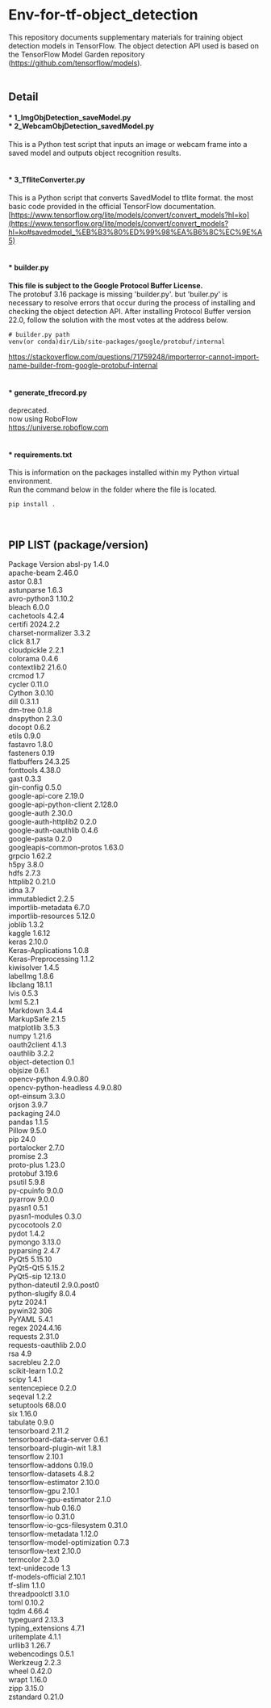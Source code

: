 # Env-for-tf-object_detection

This repository documents supplementary materials for training object detection models in TensorFlow. The object detection API used is based on the TensorFlow Model Garden repository (https://github.com/tensorflow/models).<br><br>

## Detail

#### * 1_ImgObjDetection_saveModel.py <br> * 2_WebcamObjDetection_savedModel.py
This is a Python test script that inputs an image or webcam frame into a saved model and outputs object recognition results. <br><br>

#### * 3_TfliteConverter.py
This is a Python script that converts SavedModel to tflite format. the most basic code provided in the official TensorFlow documentation.<br>
[https://www.tensorflow.org/lite/models/convert/convert_models?hl=ko](https://www.tensorflow.org/lite/models/convert/convert_models?hl=ko#savedmodel_%EB%B3%80%ED%99%98%EA%B6%8C%EC%9E%A5)
<br><br>

#### * builder.py
**This file is subject to the Google Protocol Buffer License.**<br>
The protobuf 3.16 package is missing 'builder.py'. but 'builer.py' is necessary to resolve errors that occur during the process of installing and checking the object detection API. After installing Protocol Buffer version 22.0, follow the solution with the most votes at the address below. 

```
# builder.py path
venv(or conda)dir/Lib/site-packages/google/protobuf/internal
```

https://stackoverflow.com/questions/71759248/importerror-cannot-import-name-builder-from-google-protobuf-internal<br><br>

#### * generate_tfrecord.py 
deprecated.
<br>now using RoboFlow<br>
https://universe.roboflow.com<br><br>

#### * requirements.txt 
This is information on the packages installed within my Python virtual environment.<br>
Run the command below in the folder where the file is located.
```
pip install .
```
<br>


## PIP LIST (package/version)
Package                       Version
absl-py                       1.4.0<br>
apache-beam                   2.46.0<br>
astor                         0.8.1<br>
astunparse                    1.6.3<br>
avro-python3                  1.10.2<br>
bleach                        6.0.0<br>
cachetools                    4.2.4<br>
certifi                       2024.2.2<br>
charset-normalizer            3.3.2<br>
click                         8.1.7<br>
cloudpickle                   2.2.1<br>
colorama                      0.4.6<br>
contextlib2                   21.6.0<br>
crcmod                        1.7<br>
cycler                        0.11.0<br>
Cython                        3.0.10<br>
dill                          0.3.1.1<br>
dm-tree                       0.1.8<br>
dnspython                     2.3.0<br>
docopt                        0.6.2<br>
etils                         0.9.0<br>
fastavro                      1.8.0<br>
fasteners                     0.19<br>
flatbuffers                   24.3.25<br>
fonttools                     4.38.0<br>
gast                          0.3.3<br>
gin-config                    0.5.0<br>
google-api-core               2.19.0<br>
google-api-python-client      2.128.0<br>
google-auth                   2.30.0<br>
google-auth-httplib2          0.2.0<br>
google-auth-oauthlib          0.4.6<br>
google-pasta                  0.2.0<br>
googleapis-common-protos      1.63.0<br>
grpcio                        1.62.2<br>
h5py                          3.8.0<br>
hdfs                          2.7.3<br>
httplib2                      0.21.0<br>
idna                          3.7<br>
immutabledict                 2.2.5<br>
importlib-metadata            6.7.0<br>
importlib-resources           5.12.0<br>
joblib                        1.3.2<br>
kaggle                        1.6.12<br>
keras                         2.10.0<br>
Keras-Applications            1.0.8<br>
Keras-Preprocessing           1.1.2<br>
kiwisolver                    1.4.5<br>
labelImg                      1.8.6<br>
libclang                      18.1.1<br>
lvis                          0.5.3<br>
lxml                          5.2.1<br>
Markdown                      3.4.4<br>
MarkupSafe                    2.1.5<br>
matplotlib                    3.5.3<br>
numpy                         1.21.6<br>
oauth2client                  4.1.3<br>
oauthlib                      3.2.2<br>
object-detection              0.1<br>
objsize                       0.6.1<br>
opencv-python                 4.9.0.80<br>
opencv-python-headless        4.9.0.80<br>
opt-einsum                    3.3.0<br>
orjson                        3.9.7<br>
packaging                     24.0<br>
pandas                        1.1.5<br>
Pillow                        9.5.0<br>
pip                           24.0<br>
portalocker                   2.7.0<br>
promise                       2.3<br>
proto-plus                    1.23.0<br>
protobuf                      3.19.6<br>
psutil                        5.9.8<br>
py-cpuinfo                    9.0.0<br>
pyarrow                       9.0.0<br>
pyasn1                        0.5.1<br>
pyasn1-modules                0.3.0<br>
pycocotools                   2.0<br>
pydot                         1.4.2<br>
pymongo                       3.13.0<br>
pyparsing                     2.4.7<br>
PyQt5                         5.15.10<br>
PyQt5-Qt5                     5.15.2<br>
PyQt5-sip                     12.13.0<br>
python-dateutil               2.9.0.post0<br>
python-slugify                8.0.4<br>
pytz                          2024.1<br>
pywin32                       306<br>
PyYAML                        5.4.1<br>
regex                         2024.4.16<br>
requests                      2.31.0<br>
requests-oauthlib             2.0.0<br>
rsa                           4.9<br>
sacrebleu                     2.2.0<br>
scikit-learn                  1.0.2<br>
scipy                         1.4.1<br>
sentencepiece                 0.2.0<br>
seqeval                       1.2.2<br>
setuptools                    68.0.0<br>
six                           1.16.0<br>
tabulate                      0.9.0<br>
tensorboard                   2.11.2<br>
tensorboard-data-server       0.6.1<br>
tensorboard-plugin-wit        1.8.1<br>
tensorflow                    2.10.1<br>
tensorflow-addons             0.19.0<br>
tensorflow-datasets           4.8.2<br>
tensorflow-estimator          2.10.0<br>
tensorflow-gpu                2.10.1<br>
tensorflow-gpu-estimator      2.1.0<br>
tensorflow-hub                0.16.0<br>
tensorflow-io                 0.31.0<br>
tensorflow-io-gcs-filesystem  0.31.0<br>
tensorflow-metadata           1.12.0<br>
tensorflow-model-optimization 0.7.3<br>
tensorflow-text               2.10.0<br>
termcolor                     2.3.0<br>
text-unidecode                1.3<br>
tf-models-official            2.10.1<br>
tf-slim                       1.1.0<br>
threadpoolctl                 3.1.0<br>
toml                          0.10.2<br>
tqdm                          4.66.4<br>
typeguard                     2.13.3<br>
typing_extensions             4.7.1<br>
uritemplate                   4.1.1<br>
urllib3                       1.26.7<br>
webencodings                  0.5.1<br>
Werkzeug                      2.2.3<br>
wheel                         0.42.0<br>
wrapt                         1.16.0<br>
zipp                          3.15.0<br>
zstandard                     0.21.0<br>
